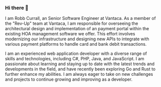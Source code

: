 ### Hi there 👋

I am Robb Currall, an Senior Software Engineer at Vantaca. As a member of the "Rev-Up" team at Vantaca, I am responsible for overseeing the architectural design and implementation of an payment portal within the existing HOA management software we offer. This effort involves modernizing our infrastructure and designing new APIs to integrate with various payment platforms to handle card and bank debit transactions.

I am an experienced web application developer with a diverse range of skills and technologies, including C#, PHP, Java, and JavaScript. I am passionate about learning and staying up to date with the latest trends and developments in the field, and have recently been exploring Go and Rust to further enhance my abilities. I am always eager to take on new challenges and projects to continue growing and improving as a developer.
